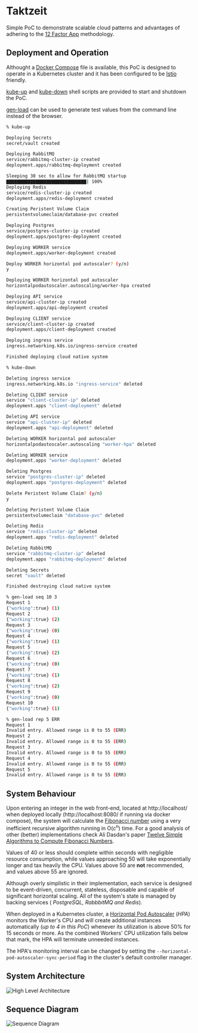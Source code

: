 # Taktzeit

Simple PoC to demonstrate scalable cloud patterns and advantages of adhering to
the [12 Factor App](https://12factor.net/) methodology.

## Deployment and Operation

Althought a [Docker Compose](https://docs.docker.com/compose/) file is available, this PoC is designed to operate in a
Kubernetes cluster and it has been configured to be [Istio](https://istio.io/) friendly.

[kube-up](./kubernetes/kube-up) and [kube-down](./kubernetes/kube-down) shell scripts are provided to start and shutdown
the PoC.

[gen-load](./kubernetes/gen-load) can be used to generate test values from the command line instead of the browser.

```sh
% kube-up

Deploying Secrets
secret/vault created

Deploying RabbitMQ
service/rabbitmq-cluster-ip created
deployment.apps/rabbitmq-deployment created

Sleeping 30 sec to allow for RabbitMQ startup
▇▇▇▇▇▇▇▇▇▇▇▇▇▇▇▇▇▇▇▇▇▇▇▇▇▇▇▇▇▇| 100%
Deploying Redis
service/redis-cluster-ip created
deployment.apps/redis-deployment created

Creating Peristent Volume Claim
persistentvolumeclaim/database-pvc created

Deploying Postgres
service/postgres-cluster-ip created
deployment.apps/postgres-deployment created

Deploying WORKER service
deployment.apps/worker-deployment created

Deploy WORKER horizontal pod autoscaler? (y/n)
y

Deploying WORKER horizontal pod autoscaler
horizontalpodautoscaler.autoscaling/worker-hpa created

Deploying API service
service/api-cluster-ip created
deployment.apps/api-deployment created

Deploying CLIENT service
service/client-cluster-ip created
deployment.apps/client-deployment created

Deploying ingress service
ingress.networking.k8s.io/ingress-service created

Finished deploying cloud native system
```

```sh
% kube-down

Deleting ingress service
ingress.networking.k8s.io "ingress-service" deleted

Deleting CLIENT service
service "client-cluster-ip" deleted
deployment.apps "client-deployment" deleted

Deleting API service
service "api-cluster-ip" deleted
deployment.apps "api-deployment" deleted

Deleting WORKER horizontal pod autoscaler
horizontalpodautoscaler.autoscaling "worker-hpa" deleted

Deleting WORKER service
deployment.apps "worker-deployment" deleted

Deleting Postgres
service "postgres-cluster-ip" deleted
deployment.apps "postgres-deployment" deleted

Delete Peristent Volume Claim? (y/n)
y

Deleting Peristent Volume Claim
persistentvolumeclaim "database-pvc" deleted

Deleting Redis
service "redis-cluster-ip" deleted
deployment.apps "redis-deployment" deleted

Deleting RabbitMQ
service "rabbitmq-cluster-ip" deleted
deployment.apps "rabbitmq-deployment" deleted

Deleting Secrets
secret "vault" deleted

Finished destroying cloud native system
```

```sh
% gen-load seq 10 3
Request 1
{"working":true} (1)
Request 2
{"working":true} (2)
Request 3
{"working":true} (0)
Request 4
{"working":true} (1)
Request 5
{"working":true} (2)
Request 6
{"working":true} (0)
Request 7
{"working":true} (1)
Request 8
{"working":true} (2)
Request 9
{"working":true} (0)
Request 10
{"working":true} (1)

% gen-load rep 5 ERR
Request 1
Invalid entry. Allowed range is 0 to 55 (ERR)
Request 2
Invalid entry. Allowed range is 0 to 55 (ERR)
Request 3
Invalid entry. Allowed range is 0 to 55 (ERR)
Request 4
Invalid entry. Allowed range is 0 to 55 (ERR)
Request 5
Invalid entry. Allowed range is 0 to 55 (ERR)
```

## System Behaviour

Upon entering an integer in the web front-end, located at http://localhost/ when deployed
locally (http://localhost:8080/ if running via docker compose), the system will calculate
the [Fibonacci number](https://en.wikipedia.org/wiki/Fibonacci_number) using a very inefficient recursive algorithm
running in O(c<sup>n</sup>) time. For a good analysis of other (better) implementations check Ali Dasdan's
paper [Twelve Simple Algorithms to Compute Fibonacci Numbers](https://arxiv.org/pdf/1803.07199.pdf).

Values of 40 or less should complete within seconds with negligible resource consumption, while values approaching 50
will take exponentially longer and tax heavily the CPU. Values above 50 are **not** recommended, and values above 55 are
ignored.

Although overly simplistic in their implementation, each service is designed to be event-driven, concurrent, stateless,
disposable and capable of significant horizontal scaling. All of the system's state is managed by backing services (
*PostgreSQL, RabbbitMQ and Redis*).

When deployed in a Kubernetes cluster,
a [Horizontal Pod Autoscaler](https://kubernetes.io/docs/tasks/run-application/horizontal-pod-autoscale/) (*HPA*)
monitors the Worker's CPU and will create additional instances automatically (*up to 4 in this PoC*) whenever its
utilization is above 50% for 15 seconds or more. As the combined Workers' CPU utilization falls below that mark, the HPA
will terminate unneeded instances.

The HPA's monitoring interval can be changed by setting the `--horizontal-pod-autoscaler-sync-period` flag in the
cluster's default controller manager.

## System Architecture

![High Level Architecture](https://mermaid.ink/svg/eyJjb2RlIjoiZ3JhcGggTFJcbkEoW0luZ3Jlc3NdKSAgLS0-fG5naW54fCBCKENsaWVudClcbkIgLS0-fHByb3h5fCBDe0FQSX1cbkMgLS0-IEdcbkdbW1JlZGlzXV0gLS4tPiB8LWZpYm9uYWNjaSByZXN1bHQtfENcbkMgLS0-IElbKFBvc3RncmVzKV1cbkkgLS4tPiB8aW50ZWdlcnN8Q1xuQyAtLT4gSFtbUmFiYml0TVFdXVxuSCAtLT5EKFdvcmtlciAxKVxuRCAtLT4gR1xuSCAtLT5FKFdvcmtlciBuLTEpXG5FIC0tPiBHXG5IIC0tPkYoV29ya2VyIG4pXG5GIC0tPiBHIiwibWVybWFpZCI6eyJ0aGVtZSI6ImRlZmF1bHQifX0)

## Sequence Diagram

![Sequence Diagram](https://mermaid.ink/svg/eyJjb2RlIjoic2VxdWVuY2VEaWFncmFtXG5cbnBhciBDdXJyZW50XG5cdENsaWVudC0-PitBUEk6IEdFVCAvdmFsdWVzL2N1cnJlbnRcbiAgQVBJLT4-K1JlZGlzOiBoZ2V0YWxsXG4gIFJlZGlzLS0-Pi1BUEk6IGN1cnJlbnRcbiAgQVBJLS0-Pi1DbGllbnQ6IGN1cnJlbnRcbmVuZFxuXG5wYXIgQWxsXG4gIENsaWVudC0-PitBUEk6IEdFVCAvdmFsdWVzL2FsbFxuICBBUEktPj4rUG9zdGdyZVNRTDogR0VUIC92YWx1ZXMvYWxsXG4gIFBvc3RncmVTUUwtLT4-LUFQSTogYWxsXG4gIEFQSS0tPj4tQ2xpZW50OiBhbGxcbmVuZFxuXG5wYXIgVmFsdWVzXG4gIENsaWVudC0-PkFQSTogUE9TVCAvdmFsdWVzXG4gIEFQSS0-PlJlZGlzOiBoc2V0ICdOYU4nXG4gIEFQSS0-PlBvc3RncmVTUUw6IEluc2VydCBJbnRcblx0QVBJLT4-UmFiYml0TVA6IFB1Ymxpc2ggSW50XG5lbmRcblxucGFyIEZpYm9uYWNjaVxuICBSYWJiaXRNUC0teCtXb3JrZXI6IFN1YnNjcmlwdGlvbiBFdmVudFxuICBXb3JrZXItPj5Xb3JrZXI6IGZpYm9uYWNjaShJbnQpXG4gIFdvcmtlci0-Pi1SZWRpczogaHNldCAnTmFuJyB0byBGaWJvbmFjY2lcbmVuZFxuIiwibWVybWFpZCI6eyJ0aGVtZSI6ImRlZmF1bHQifX0)
